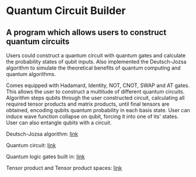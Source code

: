 # Quantum Circuit Builder
## A program which allows users to construct quantum circuits 

Users could construct a quantum circuit with quantum gates and calculate the probability states of qubit inputs. Also implemented the Deutsch-Jozsa algorithm to simulate the theoretical benefits of quantum computing and quantum algorithms.

Comes equipped with Hadamard, Identity, NOT, CNOT, SWAP and AT gates. This allows the user to construct a multitude of different quantum circuits. Algorithm steps qubits through the user constructed circuit, calculating all required tensor products and matrix products, until final tensors are obtained, encoding qubits quantum probability in each basis state. User can induce wave function collapse on qubit, forcing it into one of its' states. User can also entangle qubits with a circuit.  

Deutsch-Jozsa algorithm: [link](https://en.wikipedia.org/wiki/Deutsch–Jozsa_algorithm)

Quantum circuit: [link](https://en.wikipedia.org/wiki/Quantum_circuit)

Quantum logic gates built in: [link](https://en.wikipedia.org/wiki/Quantum_logic_gate)

Tensor product and Tensor product spaces: [link](https://en.wikipedia.org/wiki/Tensor_product)
